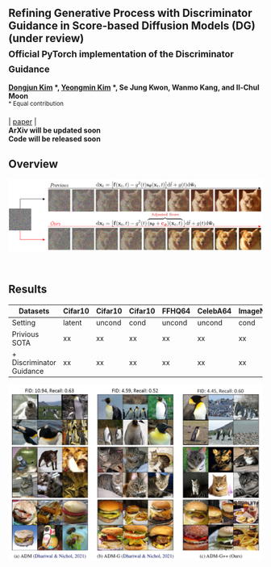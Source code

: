 ## Refining Generative Process with Discriminator Guidance in Score-based Diffusion Models (DG) (under review) <br><sub>Official PyTorch implementation of the Discriminator Guidance </sub>
**[Dongjun Kim](https://github.com/Kim-Dongjun) \*, [Yeongmin Kim](https://github.com/alsdudrla10) \*, Se Jung Kwon, Wanmo Kang, and Il-Chul Moon**   
<sup> * Equal contribution </sup> <br>

| [paper](https://arxiv.org/abs/2211.17091) |  <br>
**ArXiv will be updated soon** <br>
**Code will be released soon** <br>

## Overview
![Teaser image](./figures/Figure1_v2.PNG)

<br>



## Results
|Datasets|Cifar10|Cifar10|Cifar10|FFHQ64|CelebA64|ImageNet256|
| ------------ |-------------- | ------------- | ------------- | ------------- | ------------- | ------------- |
|Setting|latent|uncond|cond|uncond|uncond|cond|
|    Privious SOTA      |     xx     |     xx     |     xx     |     xx     |      xx     |      xx     |      xx     |
|    + Discriminator Guidance       |     xx     |     xx     |     xx     |     xx     |     xx     |      xx     |      xx     |

![Teaser image](./figures/Figure2.PNG)
